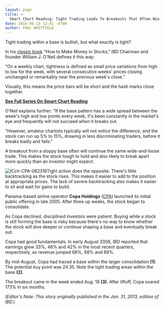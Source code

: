 ```yaml
---
layout: page
title: >-
  Smart Chart Reading: Tight Trading Leads To Breakouts That Often Win
date: 2016-06-23 12:41 -0700
author: PAUL WHITFIELD
---
```





Tight trading within a base is bullish, but what exactly is tight?


In his [classic book](https://www.investors.com/ibd-store/) "How to Make Money in Stocks," IBD Chairman and founder William J. O'Neil defines it this way:


"On a weekly chart, tightness is defined as small price variations from high to low for the week, with several consecutive weeks' prices closing unchanged or remarkably near the previous week's close."


Visually, this means the price bars will be short and the hash marks close together.


[**See Full Series On Smart Chart Reading**](https://www.investors.com/how-to-read-stock-chart-patterns/)


O'Neil explains further: "If the base pattern has a wide spread between the week's high and low points every week, it's been constantly in the market's eye and frequently will not succeed when it breaks out.


"However, amateur chartists typically will not notice the difference, and the stock can run up 5% to 15%, drawing in less discriminating traders, before it breaks badly and fails."


A breakout from a sloppy base often will continue the same wide-and-loose trade. This makes the stock tough to hold and also likely to break apart more quickly than an investor might expect.


![ICch-CPA-062316](https://www.investors.com/wp-content/uploads/2016/06/ICch-CPA-062316-1024x555.jpg)Tight action does the opposite. There's little backtracking as the stock rises. This makes it easier to add to the position at appropriate prices. The lack of severe backtracking also makes it easier to sit and wait for gains to build.


Panama-based airline operator **Copa Holdings** ([CPA](https://research.investors.com/quote.aspx?symbol=CPA)) launched its initial public offering in late 2005. After three up weeks, the stock began to consolidate.


As Copa declined, disciplined investors were patient. Buying while a stock is still forming the base is risky because there's no way to know whether the stock will dive deeper or continue shaping a base and eventually break out.


Copa had good fundamentals. In early August 2006, IBD reported that earnings grew 33%, 46% and 42% in the most recent quarters, respectively, as revenue jumped 68%, 68% and 69%.


By mid-August, Copa had traced a base within the larger consolidation **(1)**. The potential buy point was 24.35. Note the tight trading areas within the base **(2)**.


The breakout came in the week ended Aug. 18 **(3)**. After liftoff, Copa soared 173% in six months.


(*Editor's Note: This story originally published in the Jan. 31, 2013, edition of IBD.*)




